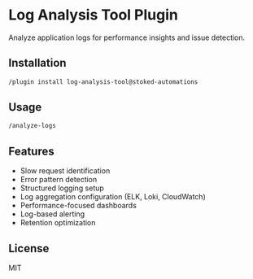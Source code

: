 # Log Analysis Tool Plugin

Analyze application logs for performance insights and issue detection.

## Installation

```bash
/plugin install log-analysis-tool@stoked-automations
```

## Usage

```bash
/analyze-logs
```

## Features

- Slow request identification
- Error pattern detection
- Structured logging setup
- Log aggregation configuration (ELK, Loki, CloudWatch)
- Performance-focused dashboards
- Log-based alerting
- Retention optimization

## License

MIT
